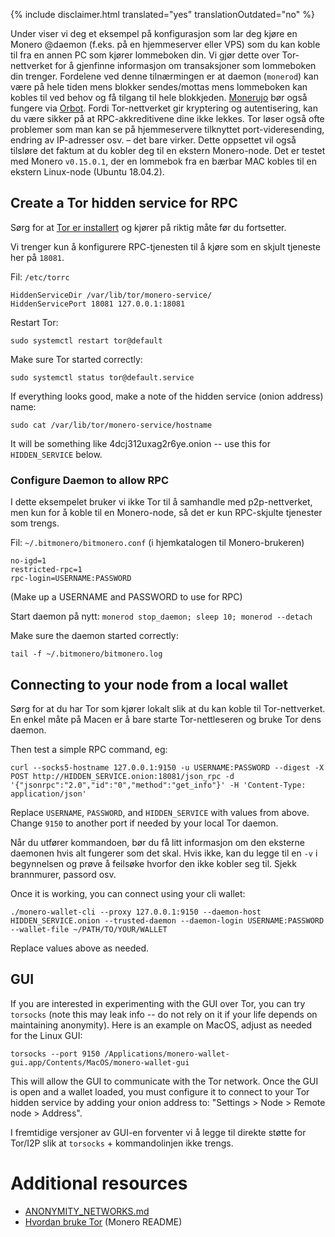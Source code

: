 {% include disclaimer.html translated="yes" translationOutdated="no" %}

Under viser vi deg et eksempel på konfigurasjon som lar deg kjøre en Monero
@daemon (f.eks. på en hjemmeserver eller VPS) som du kan koble til fra en
annen PC som kjører lommeboken din. Vi gjør dette over Tor-nettverket for å
gjenfinne informasjon om transaksjoner som lommeboken din trenger. Fordelene
ved denne tilnærmingen er at daemon (`monerod`) kan være på hele tiden mens
blokker sendes/mottas mens lommeboken kan kobles til ved behov og få tilgang
til hele blokkjeden. [Monerujo](https://www.monerujo.io/) bør også fungere
via [Orbot](https://guardianproject.info/apps/org.torproject.android/).
Fordi Tor-nettverket gir kryptering og autentisering, kan du være sikker på
at RPC-akkreditivene dine ikke lekkes. Tor løser også ofte problemer som man
kan se på hjemmeservere tilknyttet port-videresending, endring av
IP-adresser osv. – det bare virker. Dette oppsettet vil også tilsløre det
faktum at du kobler deg til en ekstern Monero-node. Det er testet med Monero
`v0.15.0.1`, der en lommebok fra en bærbar MAC kobles til en ekstern
Linux-node (Ubuntu 18.04.2).

## Create a Tor hidden service for RPC

Sørg for at [Tor er
installert](https://community.torproject.org/relay/setup/bridge/debian-ubuntu/)
og kjører på riktig måte før du fortsetter.

Vi trenger kun å konfigurere RPC-tjenesten til å kjøre som en skjult
tjeneste her på `18081`.

Fil: `/etc/torrc`

```
HiddenServiceDir /var/lib/tor/monero-service/
HiddenServicePort 18081 127.0.0.1:18081
```
Restart Tor:
```
sudo systemctl restart tor@default
```

Make sure Tor started correctly:
```
sudo systemctl status tor@default.service
```

If everything looks good, make a note of the hidden service (onion address)
name:
```
sudo cat /var/lib/tor/monero-service/hostname
```
It will be something like 4dcj312uxag2r6ye.onion -- use this for
`HIDDEN_SERVICE` below.

### Configure Daemon to allow RPC

I dette eksempelet bruker vi ikke Tor til å samhandle med p2p-nettverket,
men kun for å koble til en Monero-node, så det er kun RPC-skjulte tjenester
som trengs.

Fil: `~/.bitmonero/bitmonero.conf` (i hjemkatalogen til Monero-brukeren)

```
no-igd=1
restricted-rpc=1
rpc-login=USERNAME:PASSWORD
```
(Make up a USERNAME and PASSWORD to use for RPC)

Start daemon på nytt: `monerod stop_daemon; sleep 10; monerod --detach`

Make sure the daemon started correctly:
```
tail -f ~/.bitmonero/bitmonero.log
```

## Connecting to your node from a local wallet

Sørg for at du har Tor som kjører lokalt slik at du kan koble til
Tor-nettverket. En enkel måte på Macen er å bare starte Tor-nettleseren og
bruke Tor dens daemon.

Then test a simple RPC command, eg:
```
curl --socks5-hostname 127.0.0.1:9150 -u USERNAME:PASSWORD --digest -X POST http://HIDDEN_SERVICE.onion:18081/json_rpc -d '{"jsonrpc":"2.0","id":"0","method":"get_info"}' -H 'Content-Type: application/json'
```
Replace `USERNAME`, `PASSWORD`, and `HIDDEN_SERVICE` with values from
above.  Change `9150` to another port if needed by your local Tor daemon.

Når du utfører kommandoen, bør du få litt informasjon om den eksterne
daemonen hvis alt fungerer som det skal. Hvis ikke, kan du legge til en ` -v
` i begynnelsen og prøve å feilsøke hvorfor den ikke kobler seg til. Sjekk
brannmurer, passord osv.

Once it is working, you can connect using your cli wallet:
```
./monero-wallet-cli --proxy 127.0.0.1:9150 --daemon-host HIDDEN_SERVICE.onion --trusted-daemon --daemon-login USERNAME:PASSWORD --wallet-file ~/PATH/TO/YOUR/WALLET
```
Replace values above as needed.

## GUI

If you are interested in experimenting with the GUI over Tor, you can try
`torsocks` (note this may leak info -- do not rely on it if your life
depends on maintaining anonymity).  Here is an example on MacOS, adjust as
needed for the Linux GUI:
```
torsocks --port 9150 /Applications/monero-wallet-gui.app/Contents/MacOS/monero-wallet-gui
```

This will allow the GUI to communicate with the Tor network.  Once the GUI is open and a wallet loaded, you must configure it to connect to your Tor hidden service by adding your onion address to:  "Settings > Node > Remote node > Address".

I fremtidige versjoner av GUI-en forventer vi å legge til direkte støtte for
Tor/I2P slik at `torsocks` + kommandolinjen ikke trengs.

# Additional resources

* [ANONYMITY_NETWORKS.md](https://github.com/monero-project/monero/blob/master/docs/ANONYMITY_NETWORKS.md)
* [Hvordan bruke Tor](https://github.com/monero-project/monero#using-tor)
  (Monero README)
